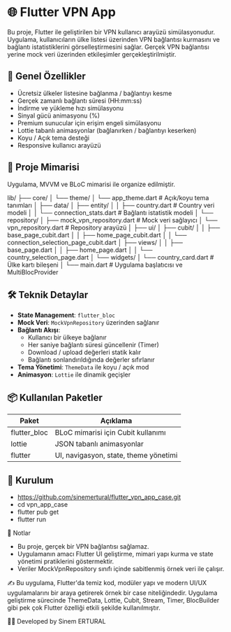 # 🌐 Flutter VPN App

Bu proje, Flutter ile geliştirilen bir VPN kullanıcı arayüzü simülasyonudur. Uygulama, kullanıcıların ülke listesi üzerinden VPN bağlantısı kurmasını ve bağlantı istatistiklerini görselleştirmesini sağlar. Gerçek VPN bağlantısı yerine mock veri üzerinden etkileşimler gerçekleştirilmiştir.

## 📸 Genel Özellikler

- Ücretsiz ülkeler listesine bağlanma / bağlantıyı kesme
- Gerçek zamanlı bağlantı süresi (HH:mm:ss)
- İndirme ve yükleme hızı simülasyonu
- Sinyal gücü animasyonu (%)
- Premium sunucular için erişim engeli simülasyonu
- Lottie tabanlı animasyonlar (bağlanırken / bağlantıyı keserken)
- Koyu / Açık tema desteği
- Responsive kullanıcı arayüzü

## 🧱 Proje Mimarisi

Uygulama, MVVM ve BLoC mimarisi ile organize edilmiştir.

lib/
├── core/
│ └── theme/
│ └── app_theme.dart # Açık/koyu tema tanımları
│
├── data/
│ ├── entity/
│ │ ├── country.dart # Country veri modeli
│ │ └── connection_stats.dart # Bağlantı istatistik modeli
│ └── repository/
│ ├── mock_vpn_repository.dart # Mock veri sağlayıcı
│ └── vpn_repository.dart # Repository arayüzü
│
├── ui/
│ ├── cubit/
│ │ ├── base_page_cubit.dart
│ │ ├── home_page_cubit.dart
│ │ └── connection_selection_page_cubit.dart
│ ├── views/
│ │ ├── base_page.dart
│ │ ├── home_page.dart
│ │ └── country_selection_page.dart
│ └── widgets/
│ └── country_card.dart # Ülke kartı bileşeni
│
└── main.dart # Uygulama başlatıcısı ve MultiBlocProvider


## 🛠 Teknik Detaylar

- **State Management**: `flutter_bloc`
- **Mock Veri**: `MockVpnRepository` üzerinden sağlanır
- **Bağlantı Akışı**:
  - Kullanıcı bir ülkeye bağlanır
  - Her saniye bağlantı süresi güncellenir (Timer)
  - Download / upload değerleri statik kalır
  - Bağlantı sonlandırıldığında değerler sıfırlanır
- **Tema Yönetimi**: `ThemeData` ile koyu / açık mod
- **Animasyon**: `Lottie` ile dinamik geçişler

## 📦 Kullanılan Paketler

| Paket             | Açıklama                            |
|------------------|-------------------------------------|
| flutter_bloc      | BLoC mimarisi için Cubit kullanımı  |
| lottie            | JSON tabanlı animasyonlar           |
| flutter           | UI, navigasyon, state, theme yönetimi |

## 🚀 Kurulum

- https://github.com/sinemertural/flutter_vpn_app_case.git
- cd vpn_app_case
- flutter pub get
- flutter run

📌 Notlar

- Bu proje, gerçek bir VPN bağlantısı sağlamaz.
- Uygulamanın amacı Flutter UI geliştirme, mimari yapı kurma ve state yönetimi pratiklerini göstermektir.
- Veriler MockVpnRepository sınıfı içinde sabitlenmiş örnek veri ile çalışır.

  
✍️ Bu uygulama, Flutter'da temiz kod, modüler yapı ve modern UI/UX uygulamalarını bir araya getirerek örnek bir case niteliğindedir. Uygulama geliştirme sürecinde ThemeData, Lottie, Cubit, Stream, Timer, BlocBuilder gibi pek çok Flutter özelliği etkili şekilde kullanılmıştır.

🧑‍💻 Developed by Sinem ERTURAL


